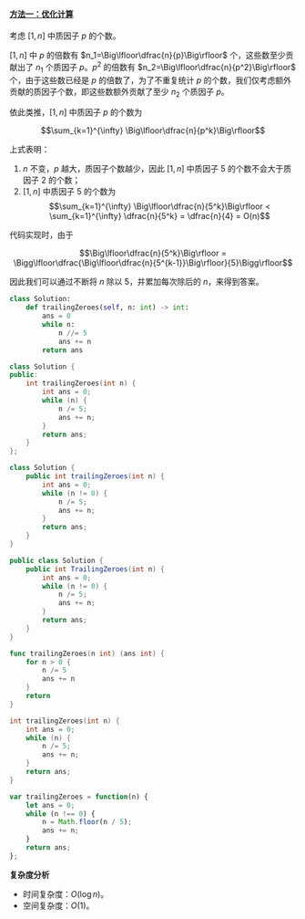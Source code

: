 #### [方法一：优化计算](https://leetcode.cn/problems/factorial-zeros-lcci/solutions/1396206/jie-cheng-wei-shu-by-leetcode-solution-991v/)

考虑 $[1,n]$ 中质因子 $p$ 的个数。

$[1,n]$ 中 $p$ 的倍数有 $n_1=\Big\lfloor\dfrac{n}{p}\Big\rfloor$ 个，这些数至少贡献出了 $n_1$ 个质因子 $p$。$p^2$ 的倍数有 $n_2=\Big\lfloor\dfrac{n}{p^2}\Big\rfloor$ 个，由于这些数已经是 $p$ 的倍数了，为了不重复统计 $p$ 的个数，我们仅考虑额外贡献的质因子个数，即这些数额外贡献了至少 $n_2$ 个质因子 $p$。

依此类推，$[1,n]$ 中质因子 $p$ 的个数为

$$\sum_{k=1}^{\infty} \Big\lfloor\dfrac{n}{p^k}\Big\rfloor$$

上式表明：

1.  $n$ 不变，$p$ 越大，质因子个数越少，因此 $[1,n]$ 中质因子 $5$ 的个数不会大于质因子 $2$ 的个数；
2.  $[1,n]$ 中质因子 $5$ 的个数为
    $$\sum_{k=1}^{\infty} \Big\lfloor\dfrac{n}{5^k}\Big\rfloor < \sum_{k=1}^{\infty} \dfrac{n}{5^k} = \dfrac{n}{4} = O(n)$$


代码实现时，由于

$$\Big\lfloor\dfrac{n}{5^k}\Big\rfloor = \Bigg\lfloor\dfrac{\Big\lfloor\dfrac{n}{5^{k-1}}\Big\rfloor}{5}\Bigg\rfloor$$

因此我们可以通过不断将 $n$ 除以 $5$，并累加每次除后的 $n$，来得到答案。

```python
class Solution:
    def trailingZeroes(self, n: int) -> int:
        ans = 0
        while n:
            n //= 5
            ans += n
        return ans
```

```cpp
class Solution {
public:
    int trailingZeroes(int n) {
        int ans = 0;
        while (n) {
            n /= 5;
            ans += n;
        }
        return ans;
    }
};
```

```java
class Solution {
    public int trailingZeroes(int n) {
        int ans = 0;
        while (n != 0) {
            n /= 5;
            ans += n;
        }
        return ans;
    }
}
```

```csharp
public class Solution {
    public int TrailingZeroes(int n) {
        int ans = 0;
        while (n != 0) {
            n /= 5;
            ans += n;
        }
        return ans;
    }
}
```

```go
func trailingZeroes(n int) (ans int) {
    for n > 0 {
        n /= 5
        ans += n
    }
    return
}
```

```c
int trailingZeroes(int n) {
    int ans = 0;
    while (n) {
        n /= 5;
        ans += n;
    }
    return ans;
}
```

```javascript
var trailingZeroes = function(n) {
    let ans = 0;
    while (n !== 0) {
        n = Math.floor(n / 5);
        ans += n;
    }
    return ans;
};
```

**复杂度分析**

-   时间复杂度：$O(\log n)$。
-   空间复杂度：$O(1)$。
